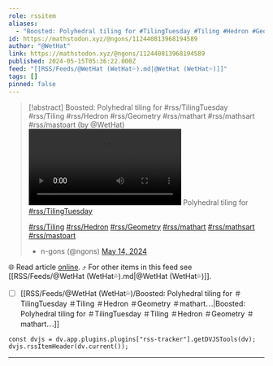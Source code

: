 ```yaml
---
role: rssitem
aliases:
  - "Boosted: Polyhedral tiling for #TilingTuesday #Tiling #Hedron #Geometry #mathart #mathsart #mastoart"
id: https://mathstodon.xyz/@ngons/112440813968194589
author: "@WetHat"
link: https://mathstodon.xyz/@ngons/112440813968194589
published: 2024-05-15T05:36:22.000Z
feed: "[[RSS/Feeds/@WetHat (WetHat💦).md|@WetHat (WetHat💦)]]"
tags: []
pinned: false
---
```


> [!abstract] Boosted: Polyhedral tiling for #rss/TilingTuesday #rss/Tiling #rss/Hedron #rss/Geometry #rss/mathart #rss/mathsart #rss/mastoart (by @WetHat)
> ![image|float:right|400](https://cdn.fosstodon.org/cache/media_attachments/files/112/440/814/082/576/222/original/b5bd02dcafece97f.mp4) Polyhedral tiling for [#rss/TilingTuesday](https://mathstodon.xyz/tags/TilingTuesday)
> 
> [#rss/Tiling](https://mathstodon.xyz/tags/Tiling) [#rss/Hedron](https://mathstodon.xyz/tags/Hedron) [#rss/Geometry](https://mathstodon.xyz/tags/Geometry) [#rss/mathart](https://mathstodon.xyz/tags/mathart) [#rss/mathsart](https://mathstodon.xyz/tags/mathsart) [#rss/mastoart](https://mathstodon.xyz/tags/mastoart)
> 
> - n-gons (@ngons) [May 14, 2024](https://mathstodon.xyz/@ngons/112440813968194589)

🌐 Read article [online](https://mathstodon.xyz/@ngons/112440813968194589). ⤴ For other items in this feed see [[RSS/Feeds/@WetHat (WetHat💦).md|@WetHat (WetHat💦)]].

- [ ] [[RSS/Feeds/@WetHat (WetHat💦)/Boosted꞉ Polyhedral tiling for ＃TilingTuesday ＃Tiling ＃Hedron ＃Geometry ＃mathart⋯|Boosted꞉ Polyhedral tiling for ＃TilingTuesday ＃Tiling ＃Hedron ＃Geometry ＃mathart⋯]]

~~~dataviewjs
const dvjs = dv.app.plugins.plugins["rss-tracker"].getDVJSTools(dv);
dvjs.rssItemHeader(dv.current());
~~~

- - -